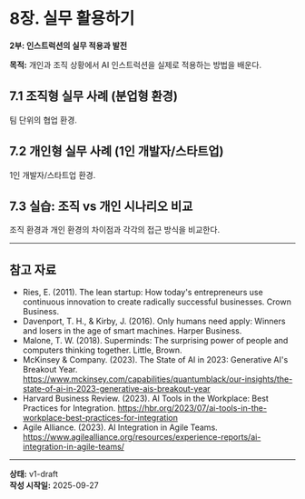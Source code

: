 # 8장. 실무 활용하기

**2부: 인스트럭션의 실무 적용과 발전**

**목적:** 개인과 조직 상황에서 AI 인스트럭션을 실제로 적용하는 방법을 배운다.

## 7.1 조직형 실무 사례 (분업형 환경)
팀 단위의 협업 환경.

## 7.2 개인형 실무 사례 (1인 개발자/스타트업)
1인 개발자/스타트업 환경.

## 7.3 실습: 조직 vs 개인 시나리오 비교
조직 환경과 개인 환경의 차이점과 각각의 접근 방식을 비교한다.

---

## 참고 자료

- Ries, E. (2011). The lean startup: How today's entrepreneurs use continuous innovation to create radically successful businesses. Crown Business.
- Davenport, T. H., & Kirby, J. (2016). Only humans need apply: Winners and losers in the age of smart machines. Harper Business.
- Malone, T. W. (2018). Superminds: The surprising power of people and computers thinking together. Little, Brown.
- McKinsey & Company. (2023). The State of AI in 2023: Generative AI's Breakout Year. https://www.mckinsey.com/capabilities/quantumblack/our-insights/the-state-of-ai-in-2023-generative-ais-breakout-year
- Harvard Business Review. (2023). AI Tools in the Workplace: Best Practices for Integration. https://hbr.org/2023/07/ai-tools-in-the-workplace-best-practices-for-integration
- Agile Alliance. (2023). AI Integration in Agile Teams. https://www.agilealliance.org/resources/experience-reports/ai-integration-in-agile-teams/

---

**상태:** v1-draft  
**작성 시작일:** 2025-09-27
